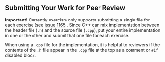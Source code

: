 ## Submitting Your Work for Peer Review

**Important!**  Currently exercism only supports submitting a single
file for each exercise (see [issue 1165](https://github.com/exercism/exercism.io/issues/1165)).
Since C++ can mix implementation between the header file (`.h`) and the
source file (`.cpp`), put your entire implementation in one or the other
and submit that one file for each exercise.

When using a `.cpp` file for the implementation, it is helpful to reviewers
if the contents of the `.h` file appear in the `.cpp` file at the top
as a comment or `#if` disabled block.

